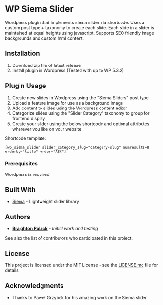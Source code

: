 # WP Siema Slider

Wordpress plugin that implements siema slider via shortcode. Uses a custom post type + taxonomy to create each slide. Each slide in a slider is maintained at equal heights using javascript. Supports SEO friendly image backgrounds and custom html content.

## Installation

1. Download zip file of latest release
2. Install plugin in Wordpress (Tested with up to WP 5.3.2)

## Plugin Usage

1. Create new slides in Wordpress using the "Siema Sliders" post type
2. Upload a feature image for use as a background image
3. Add content to slides using the Wordpress content editor
4. Categorize slides using the "Slider Category" taxonomy to group for frontend display
5. Create your slider using the below shortcode and optional attributes wherever you like on your website

Shortcode template:
```
[wp_siema_slider slider_category_slug="category-slug" numresults=8 orderby="title" order="ASC"]
```

### Prerequisites

Wordpress is required

## Built With

* [Siema](https://pawelgrzybek.github.io/siema/) - Lightweight slider library

## Authors

* **[Braighton Polack](https://github.com/bpolack/)** - *Initial work and testing* 

See also the list of [contributors](https://github.com/bpolack/WP-Siema-Slider/contributors) who participated in this project.

## License

This project is licensed under the MIT License - see the [LICENSE.md](LICENSE.md) file for details

## Acknowledgments

* Thanks to Paweł Grzybek for his amazing work on the Siema slider
